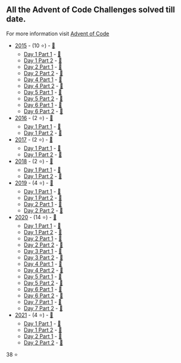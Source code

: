 ## All the Advent of Code Challenges solved till date.
For more information visit [Advent of Code](https://adventofcode.com/)

* [2015](2015) - (10 ⭐️) - [🔗](https://adventofcode.com/2015/)
  * [Day 1 Part 1](2015/day-1.1.py) - [🔗](https://adventofcode.com/2015/day/1)
  * [Day 1 Part 2](2015/day-1.2.py) - [🔗](https://adventofcode.com/2015/day/1#part2)
  * [Day 2 Part 1](2015/day-2.1.py) - [🔗](https://adventofcode.com/2015/day/2)
  * [Day 2 Part 2](2015/day-2.2.py) - [🔗](https://adventofcode.com/2015/day/2#part2)
  * [Day 4 Part 1](2015/day-4.1.py) - [🔗](https://adventofcode.com/2015/day/4)
  * [Day 4 Part 2](2015/day-4.2.py) - [🔗](https://adventofcode.com/2015/day/4#part2)
  * [Day 5 Part 1](2015/day-5.1.py) - [🔗](https://adventofcode.com/2015/day/5)
  * [Day 5 Part 2](2015/day-5.2.py) - [🔗](https://adventofcode.com/2015/day/5#part2)
  * [Day 6 Part 1](2015/day-6.1.py) - [🔗](https://adventofcode.com/2015/day/6)
  * [Day 6 Part 2](2015/day-6.2.py) - [🔗](https://adventofcode.com/2015/day/6#part2)
* [2016](2016) - (2 ⭐️) - [🔗](https://adventofcode.com/2016/)
  * [Day 1 Part 1](2016/day-1.1.py) - [🔗](https://adventofcode.com/2016/day/1)
  * [Day 1 Part 2](2016/day-1.2.py) - [🔗](https://adventofcode.com/2016/day/1#part2)
* [2017](2017) - (2 ⭐️) - [🔗](https://adventofcode.com/2017/)
  * [Day 1 Part 1](2017/day-1.1.py) - [🔗](https://adventofcode.com/2017/day/1)
  * [Day 1 Part 2](2017/day-1.2.py) - [🔗](https://adventofcode.com/2017/day/1#part2)
* [2018](2018) - (2 ⭐️) - [🔗](https://adventofcode.com/2018/)
  * [Day 1 Part 1](2018/day-1.1.py) - [🔗](https://adventofcode.com/2018/day/1)
  * [Day 1 Part 2](2018/day-1.2.py) - [🔗](https://adventofcode.com/2018/day/1#part2)
* [2019](2019) - (4 ⭐️) - [🔗](https://adventofcode.com/2019/)
  * [Day 1 Part 1](2019/day-1.1.py) - [🔗](https://adventofcode.com/2019/day/1)
  * [Day 1 Part 2](2019/day-1.2.py) - [🔗](https://adventofcode.com/2019/day/1#part2)
  * [Day 2 Part 1](2019/day-2.1.py) - [🔗](https://adventofcode.com/2019/day/2)
  * [Day 2 Part 2](2019/day-2.2.py) - [🔗](https://adventofcode.com/2019/day/2#part2)
* [2020](2020) - (14 ⭐️) - [🔗](https://adventofcode.com/2020/)
  * [Day 1 Part 1](2020/day-1.1.py) - [🔗](https://adventofcode.com/2020/day/1)
  * [Day 1 Part 2](2020/day-1.2.py) - [🔗](https://adventofcode.com/2020/day/1#part2)
  * [Day 2 Part 1](2020/day-2.1.py) - [🔗](https://adventofcode.com/2020/day/2)
  * [Day 2 Part 2](2020/day-2.2.py) - [🔗](https://adventofcode.com/2020/day/2#part2)
  * [Day 3 Part 1](2020/day-3.1.py) - [🔗](https://adventofcode.com/2020/day/3)
  * [Day 3 Part 2](2020/day-3.2.py) - [🔗](https://adventofcode.com/2020/day/3#part2)
  * [Day 4 Part 1](2020/day-4.1.py) - [🔗](https://adventofcode.com/2020/day/4)
  * [Day 4 Part 2](2020/day-4.2.py) - [🔗](https://adventofcode.com/2020/day/4#part2)
  * [Day 5 Part 1](2020/day-5.1.py) - [🔗](https://adventofcode.com/2020/day/5)
  * [Day 5 Part 2](2020/day-5.2.py) - [🔗](https://adventofcode.com/2020/day/5#part2)
  * [Day 6 Part 1](2020/day-6.1.py) - [🔗](https://adventofcode.com/2020/day/6)
  * [Day 6 Part 2](2020/day-6.2.py) - [🔗](https://adventofcode.com/2020/day/6#part2)
  * [Day 7 Part 1](2020/day-7.1.py) - [🔗](https://adventofcode.com/2020/day/7)
  * [Day 7 Part 2](2020/day-7.2.py) - [🔗](https://adventofcode.com/2020/day/7#part2)
* [2021](2021) - (4 ⭐️) - [🔗](https://adventofcode.com/2021/)
  * [Day 1 Part 1](2021/day-1.1.py) - [🔗](https://adventofcode.com/2021/day/1)
  * [Day 1 Part 2](2021/day-1.2.py) - [🔗](https://adventofcode.com/2021/day/1#part2)
  * [Day 2 Part 1](2021/day-2.1.py) - [🔗](https://adventofcode.com/2021/day/2)
  * [Day 2 Part 2](2021/day-2.2.py) - [🔗](https://adventofcode.com/2021/day/2#part2)

38 ⭐️